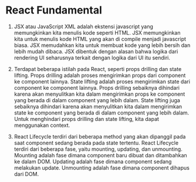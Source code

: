# React Fundamental

1. JSX atau JavaScript XML adalah ekstensi javascript yang memungkinkan kita menulis kode seperti HTML. JSX memungkinkan kita untuk menulis kode HTML yang akan di compile menjadi javascript biasa. JSX memudahkan kita untuk membuat kode yang lebih bersih dan lebih mudah dibaca. JSX dibentuk dengan alasan bahwa logika dari rendering UI seharusnya terkait dengan logika dari UI itu sendiri.

2. Terdapat beberapa istilah pada React, seperti props drilling dan state lifting. Props drilling adalah proses mengirimkan props dari component ke component lainnya. State lifting adalah proses mengirimkan state dari component ke component lainnya. Props drilling sebaiknya dihindari karena akan menyulitkan kita dalam mengirimkan props ke component yang berada di dalam component yang lebih dalam. State lifting juga sebaiknya dihindari karena akan menyulitkan kita dalam mengirimkan state ke component yang berada di dalam component yang lebih dalam. Untuk menghindari props drilling dan state lifting, kita dapat menggunakan context.

3. React Lifecycle terdiri dari beberapa method yang akan dipanggil pada saat component sedang berada pada state tertentu. React Lifecycle terdiri dari beberapa fase, yaitu mounting, updating, dan unmounting. Mounting adalah fase dimana component baru dibuat dan ditambahkan ke dalam DOM. Updating adalah fase dimana component sedang melakukan update. Unmounting adalah fase dimana component dihapus dari DOM.